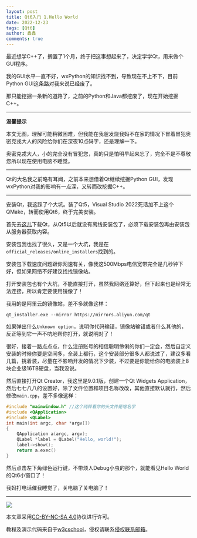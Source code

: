```yaml
---
layout: post
title: Qt6入门 1.Hello World
date: 2022-12-23
tags: [Qt6]
author: 鑫鑫
comments: true
---
```


最近想学C++了，搁置了1个月，终于把这事想起来了，决定学学Qt，用来做个GUI程序。

我的GUI水平一直不好，wxPython的知识找不到，导致现在不上不下，目前Python GUI这条路对我来说已经废了。

那只能挖掘一条新的道路了，之前的Python和Java都挖废了，现在开始挖掘C++。

---

**温馨提示**

本文无图，理解可能稍微困难，但我能在我爸发烧我妈不在家的情况下冒着冒犯奥密克戎大人的风险给你们在深夜10点码字，还是理解一下。

奥密克戎大人，小的完全没有冒犯您，真的只是怕明早起来忘了，完全不是不尊敬您所以现在使用电脑不睡觉。

---

Qt的大名我之前略有耳闻，之前本来想借着Qt继续挖掘Python GUI，发现wxPython对我的影响有一点深，又转而改挖掘C++。

---

安装Qt，我这踩了个大坑。装了Qt5，Visual Studio 2022死活加不上这个QMake，转而使用Qt6，终于完美安装。

首先去[这儿](https://download.qt.io)下载Qt，从Qt5以后就没有离线安装包了，必须下载安装包再由安装包从服务器获取内容。

安装包我也找了很久，又是一个大坑，我是在`official_releases/online_installers`找到的。

安装包下载速度问题跟你网速有关，像我这500Mbps电信宽带完全是几秒钟下好，但如果网络不好建议找找镜像站。

打开安装包也有个大坑，不能直接打开，虽然我网络还算好，但下起来也是经常无法连接，所以肯定要使用镜像了！

我用的是阿里云的镜像站，差不多就像这样：

```batch
qt_installer.exe --mirror https://mirrors.aliyun.com/qt
```

如果弹出什么`Unknown option`，说明你代码输错，镜像站输错或者什么其他的，反正等到它一声不吭地帮你打开，就说明对了！

很好，接着一路点点点，什么注册账号的相信聪明伶俐的你们一定会，然后自定义安装的时候你要是空间多，全装上都行，这个安装部分很多人都说过了，建议多看几篇，挑着装，尽量在不影响开发的情况下少装，不过要是你能给你的电脑装上8块企业级16TB硬盘，当我没说。

然后直接打开Qt Creator，我这里是9.0.1版，创建一个Qt Widgets Application，然后七七八八的设置好，除了文件位置和项目名称改改，其他直接默认就行，然后修改`main.cpp`，差不多像这样：

```cpp
#include "mainwindow.h" //这个纯粹看你的头文件是啥名字
#include <QApplication>
#include <QLabel>
int main(int argc, char *argv[])
{
    QApplication a(argc, argv);
    QLabel *label = QLabel("Hello, world!");
    label->show();
    return a.exec()
}
```

然后点击左下角绿色运行键，不带烦人Debug小虫的那个，就能看见Hello World的Qt6小窗口了！

我妈打电话催我睡觉了，关电脑了关电脑了！

---

![](https://licensebuttons.net/l/by-nc-sa/3.0/88x31.png)

本文章采用[CC-BY-NC-SA 4.0](/goto?link=https://creativecommons.org/licenses/by-nc-sa/4.0/)协议进行许可。

教程及演示代码来自于[w3cschool](https://www.w3cschool.cn/learnroadqt/c84q1j3t.html)，侵权请联系[侵权联系邮箱](mailto:tort@xinxin2021.tk)。
